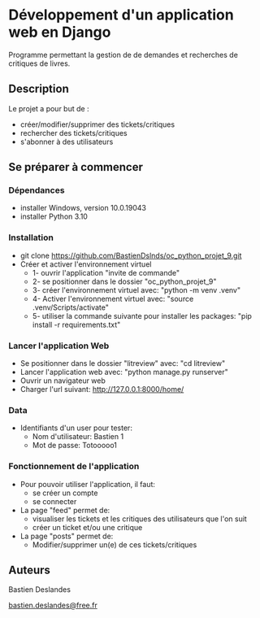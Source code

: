 # Développement d'un application web en Django
Programme permettant la gestion de de demandes et recherches de critiques de livres.

## Description

Le projet a pour but de :
* créer/modifier/supprimer des tickets/critiques
* rechercher des tickets/critiques
* s'abonner à des utilisateurs


## Se préparer à commencer

### Dépendances

* installer Windows, version 10.0.19043
* installer Python 3.10

### Installation

* git clone https://github.com/BastienDslnds/oc_python_projet_9.git
* Créer et activer l'environnement virtuel 
  * 1- ouvrir l'application "invite de commande"
  * 2- se positionner dans le dossier "oc_python_projet_9"
  * 3- créer l'environnement virtuel avec: "python -m venv .venv"
  * 4- Activer l'environnement virtuel avec: "source .venv/Scripts/activate"
  * 5- utiliser la commande suivante pour installer les packages: "pip install -r requirements.txt"

### Lancer l'application Web

* Se positionner dans le dossier "litreview" avec: "cd litreview"
* Lancer l'application web avec: "python manage.py runserver"
* Ouvrir un navigateur web
* Charger l'url suivant: http://127.0.0.1:8000/home/


### Data
* Identifiants d'un user pour tester:
    * Nom d'utilisateur: Bastien 1
    * Mot de passe: Totooooo1

### Fonctionnement de l'application

* Pour pouvoir utiliser l'application, il faut:
    * se créer un compte
    * se connecter
* La page "feed" permet de:
    * visualiser les tickets et les critiques des utilisateurs que l'on suit
    * créer un ticket et/ou une critique
* La page "posts" permet de:
    * Modifier/supprimer un(e) de ces tickets/critiques


## Auteurs

Bastien Deslandes

bastien.deslandes@free.fr